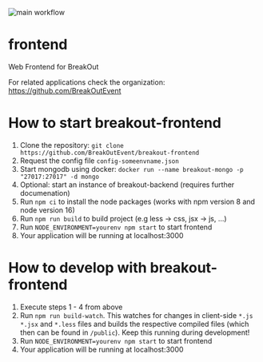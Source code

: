 ![main workflow](https://github.com/BreakOutEvent/breakout-frontend/actions/workflows/main.yml/badge.svg)

# frontend
Web Frontend for BreakOut

For related applications check the organization: https://github.com/BreakOutEvent

# How to start breakout-frontend
1. Clone the repository: `git clone https://github.com/BreakOutEvent/breakout-frontend`
2. Request the config file `config-someenvname.json`
3. Start mongodb using docker: `docker run --name breakout-mongo -p "27017:27017" -d mongo`
4. Optional: start an instance of breakout-backend (requires further documenation)
5. Run `npm ci` to install the node packages (works with npm version 8 and node version 16)
6. Run `npm run build` to build project (e.g less -> css, jsx -> js, ...)
7. Run `NODE_ENVIRONMENT=yourenv npm start` to start frontend
8. Your application will be running at localhost:3000

# How to develop with breakout-frontend
1. Execute steps 1 - 4 from above
2. Run `npm run build-watch`. This watches for changes in client-side `*.js` `*.jsx` and `*.less` files and
builds the respective compiled files (which then can be found in `/public`). Keep this running during development!
3. Run `NODE_ENVIRONMENT=yourenv npm start` to start frontend
4. Your application will be running at localhost:3000
